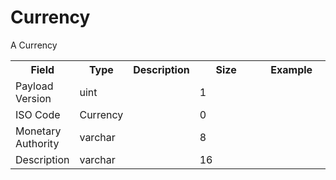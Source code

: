 # Currency

A Currency



<div class="ritz grid-container" dir="ltr">
    <table class="waffle" cellspacing="0" cellpadding="0" table-layout=fixed width=100%>
         <tr style='height:19px;'>
            <th style="width:18%" class="s1">Field</th>
            <th style="width:9%" class="s1">Type</th>
            <th style="width:15%" class="s1">Description</th>
            <th style="width:20%" class="s1">Size</th>
            <th class="s1">Example</th>
        </tr>
        <tr>
            <td class="a10">Payload Version</td>
            <td class="a10">uint</td>
            <td class="a10"></td>
            <td class="a10">1</td>
            <td class="a10"></td>
        </tr>
        <tr>
            <td class="a10">ISO Code</td>
            <td class="a10">Currency</td>
            <td class="a10"></td>
            <td class="a10">0</td>
            <td class="a10"></td>
        </tr>
        <tr>
            <td class="a10">Monetary Authority</td>
            <td class="a10">varchar</td>
            <td class="a10"></td>
            <td class="a10">8</td>
            <td class="a10"></td>
        </tr>
        <tr>
            <td class="a10">Description</td>
            <td class="a10">varchar</td>
            <td class="a10"></td>
            <td class="a10">16</td>
            <td class="a10"></td>
        </tr>
    </table>
</div>
